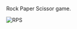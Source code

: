 Rock Paper Scissor game.

![RPS](https://jonee2.is-a.dev/images/Screencastfrom02-01-2024090133AM-ezgif.com-video-to-gif-converter.gif)
